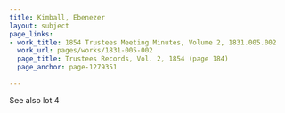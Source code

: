 ```yaml
---
title: Kimball, Ebenezer
layout: subject
page_links:
- work_title: 1854 Trustees Meeting Minutes, Volume 2, 1831.005.002
  work_url: pages/works/1831-005-002
  page_title: Trustees Records, Vol. 2, 1854 (page 184)
  page_anchor: page-1279351

---
```

<p>See also lot 4</p>